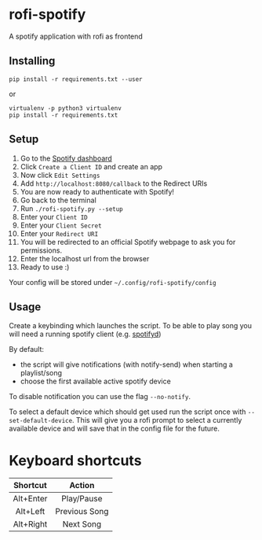 # rofi-spotify

A spotify application with rofi as frontend

## Installing

`pip install -r requirements.txt --user`

or

```
virtualenv -p python3 virtualenv
pip install -r requirements.txt
```



## Setup 

1. Go to the [Spotify dashboard](https://developer.spotify.com/dashboard/applications)
1. Click `Create a Client ID` and create an app
1. Now click `Edit Settings`
1. Add `http://localhost:8080/callback` to the Redirect URIs
1. You are now ready to authenticate with Spotify!
1. Go back to the terminal
1. Run `./rofi-spotify.py --setup`
1. Enter your `Client ID`
1. Enter your `Client Secret`
1. Enter your `Redirect URI`
1. You will be redirected to an official Spotify webpage to ask you for permissions.
1. Enter the localhost url from the browser
1. Ready to use :)

Your config will be stored under `~/.config/rofi-spotify/config`

## Usage

Create a keybinding which launches the script.
To be able to play song you will need a running spotify client (e.g. [spotifyd](https://github.com/Spotifyd/spotifyd))

By default:
- the script will give notifications (with notify-send) when starting a playlist/song
- choose the first available active spotify device 

To disable notification you can use the flag `--no-notify`.

To select a default device which should get used run the script once with `--set-default-device`. This will give you a rofi prompt to select a currently available device and will save that in the config file for the future.

# Keyboard shortcuts

|  Shortcut |     Action    |
|:---------:|:-------------:|
| Alt+Enter |   Play/Pause  |
|  Alt+Left | Previous Song |
| Alt+Right |   Next Song   |  

